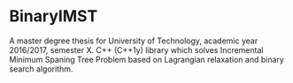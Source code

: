 # BinaryIMST
A master degree thesis for University of Technology, academic year 2016/2017, semester X. C++ (C++1y) library which solves Incremental Minimum Spaning Tree Problem based on Lagrangian relaxation and binary search algorithm.
